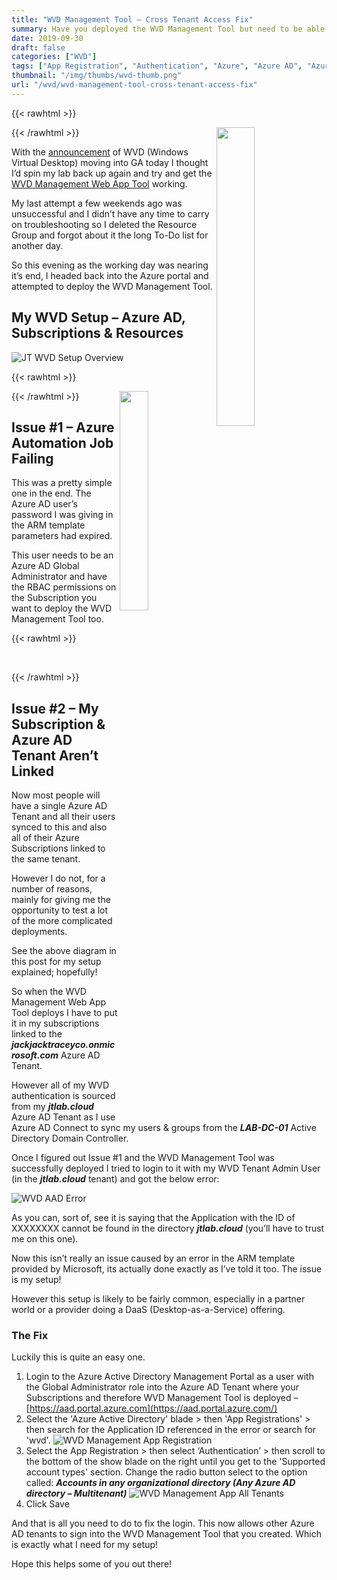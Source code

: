 ```yaml
---
title: "WVD Management Tool – Cross Tenant Access Fix"
summary: Have you deployed the WVD Management Tool but need to be able to access a WVD deployment in another AAD Tenant? Read this!
date: 2019-09-30
draft: false
categories: ["WVD"]
tags: ["App Registration", "Authentication", "Azure", "Azure AD", "Azure AD Connect", "Subscriptions", "Windows Virtual Desktop", "WVD"]
thumbnail: "/img/thumbs/wvd-thumb.png"
url: "/wvd/wvd-management-tool-cross-tenant-access-fix"
---
```

{{< rawhtml >}}

<img src="/img/wvd-logo.png" width="35%" align="right">

{{< /rawhtml >}}

With the [announcement](https://www.microsoft.com/en-us/microsoft-365/blog/2019/09/30/windows-virtual-desktop-generally-available-worldwide/) of WVD (Windows Virtual Desktop) moving into GA today I thought I’d spin my lab back up again and try and get the [WVD Management Web App Tool](https://github.com/Azure/RDS-Templates/tree/master/wvd-templates/wvd-management-ux) working.

My last attempt a few weekends ago was unsuccessful and I didn’t have any time to carry on troubleshooting so I deleted the Resource Group and forgot about it the long To-Do list for another day.

So this evening as the working day was nearing it’s end, I headed back into the Azure portal and attempted to deploy the WVD Management Tool.

## My WVD Setup – Azure AD, Subscriptions & Resources
![JT WVD Setup Overview](/img/thumbs/wvd-jt-ovw-diag.png)

{{< rawhtml >}}

<img src="/img/homer-doh-computer.jpg" width="30%" align="right">

{{< /rawhtml >}}
## Issue #1 – Azure Automation Job Failing

This was a pretty simple one in the end. The Azure AD user’s password I was giving in the ARM template parameters had expired.

This user needs to be an Azure AD Global Administrator and have the RBAC permissions on the Subscription you want to deploy the WVD Management Tool too.

{{< rawhtml >}}

<br>

{{< /rawhtml >}}

## Issue #2 – My Subscription & Azure AD Tenant Aren’t Linked

Now most people will have a single Azure AD Tenant and all their users synced to this and also all of their Azure Subscriptions linked to the same tenant.

However I do not, for a number of reasons, mainly for giving me the opportunity to test a lot of the more complicated deployments.

See the above diagram in this post for my setup explained; hopefully!

So when the WVD Management Web App Tool deploys I have to put it in my subscriptions linked to the ***jackjacktraceyco.onmicrosoft.com*** Azure AD Tenant.

However all of my WVD authentication is sourced from my ***jtlab.cloud*** Azure AD Tenant as I use Azure AD Connect to sync my users & groups from the ***LAB-DC-01*** Active Directory Domain Controller.

Once I figured out Issue #1 and the WVD Management Tool was successfully deployed I tried to login to it with my WVD Tenant Admin User (in the ***jtlab.cloud*** tenant) and got the below error:

![WVD AAD Error](/img/wvd-aad-error.png)

As you can, sort of, see it is saying that the Application with the ID of XXXXXXXX cannot be found in the directory ***jtlab.cloud*** (you’ll have to trust me on this one).

Now this isn’t really an issue caused by an error in the ARM template provided by Microsoft, its actually done exactly as I’ve told it too. The issue is my setup!

However this setup is likely to be fairly common, especially in a partner world or a provider doing a DaaS (Desktop-as-a-Service) offering.

### The Fix

Luckily this is quite an easy one.
1. Login to the Azure Active Directory Management Portal as a user with the Global Administrator role into the Azure AD Tenant where your Subscriptions and therefore WVD Management Tool is deployed – [https://aad.portal.azure.com](https://aad.portal.azure.com/)
2. Select the 'Azure Active Directory' blade > then 'App Registrations' > then search for the Application ID referenced in the error or search for 'wvd'.
   ![WVD Management App Registration](/img/wvd-mgmt-app-reg.png)
3. Select the App Registration > then select ‘Authentication’ > then scroll to the bottom of the show blade on the right until you get to the 'Supported account types' section. Change the radio button select to the option called: ***Accounts in any organizational directory (Any Azure AD directory – Multitenant)***
   ![WVD Management App All Tenants](/img/wvd-mgmt-app-all-tenants.png)
4. Click Save

And that is all you need to do to fix the login. This now allows other Azure AD tenants to sign into the WVD Management Tool that you created. Which is exactly what I need for my setup!

Hope this helps some of you out there! 